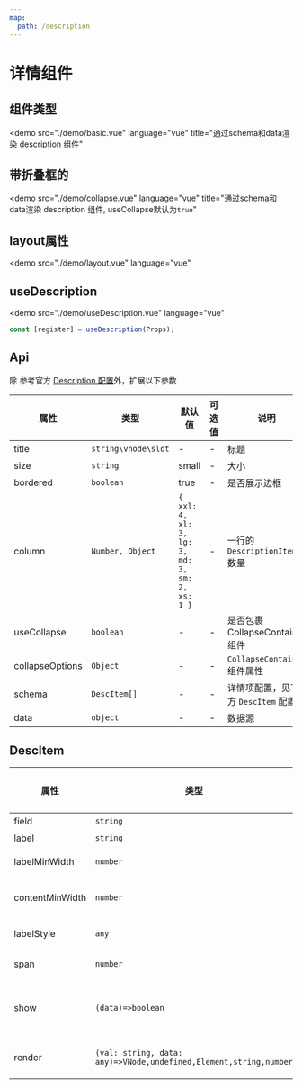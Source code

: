 ```yaml
---
map:
  path: /description
---
```


# 详情组件

## 组件类型

<demo src="./demo/basic.vue"
  language="vue"
  title="通过schema和data渲染 description 组件"
>
</demo>

## 带折叠框的

<demo src="./demo/collapse.vue"
  language="vue"
  title="通过schema和data渲染 description 组件, useCollapse默认为`true`"
>
</demo>

## layout属性

<demo src="./demo/layout.vue"
  language="vue"
>
</demo>


## useDescription

<demo src="./demo/useDescription.vue"
  language="vue"
>
</demo>

```ts
const [register] = useDescription(Props);
```

## Api

除 参考官方 [Description 配置](https://2x.antdv.com/components/description-cn#API)外，扩展以下参数

| 属性 | 类型 | 默认值 | 可选值 | 说明 |
| --- | --- | --- | --- | --- |
| title | `string\vnode\slot` | - | - | 标题 |
| size | `string` | small | - | 大小 |
| bordered | `boolean` | true | - | 是否展示边框 |
| column | `Number, Object` | `{ xxl: 4, xl: 3, lg: 3, md: 3, sm: 2, xs: 1 }` | - | 一行的 `DescriptionItems` 数量 |
| useCollapse | `boolean` | - | - | 是否包裹 CollapseContainer 组件 |
| collapseOptions | `Object` | - | - | `CollapseContainer` 组件属性 |
| schema | `DescItem[]` | - | - | 详情项配置，见下方 `DescItem` 配置 |
| data | `object` | - | - | 数据源 |

## DescItem

| 属性 | 类型 | 默认值 | 可选值 | 说明 |
| --- | --- | --- | --- | --- |
| field | `string` | - | - | 字段名 |
| label | `string` | - | - | 标签名 |
| labelMinWidth | `number` | - | - | label 最小宽度 |
| contentMinWidth | `number` | - | - | content 最小宽度 |
| labelStyle | `any` | - | - | label 样式 |
| span | `number` | - | - | 和并列数量 |
| show | `(data)=>boolean` | - | - | 动态判断当前组件是否显示 |
| render | `(val: string, data: any)=>VNode,undefined,Element,string,number` | - | - | 自定义渲染 content |